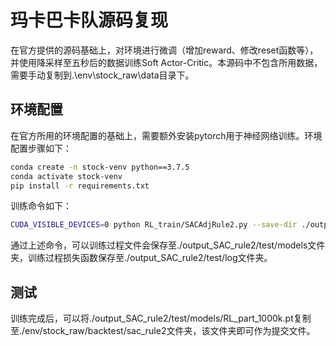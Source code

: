  

# 玛卡巴卡队源码复现

在官方提供的源码基础上，对环境进行微调（增加reward、修改reset函数等），并使用降采样至五秒后的数据训练Soft Actor-Critic。本源码中不包含所用数据，需要手动复制到.\env\stock_raw\data目录下。

## 环境配置

在官方所用的环境配置的基础上，需要额外安装pytorch用于神经网络训练。环境配置步骤如下：

```bash
conda create -n stock-venv python==3.7.5  
conda activate stock-venv
pip install -r requirements.txt
```

训练命令如下：

```bash
CUDA_VISIBLE_DEVICES=0 python RL_train/SACAdjRule2.py --save-dir ./output_SAC_rule2/test

```

通过上述命令，可以训练过程文件会保存至./output_SAC_rule2/test/models文件夹，训练过程损失函数保存至./output_SAC_rule2/test/log文件夹。

## 测试

训练完成后，可以将./output_SAC_rule2/test/models/RL_part_1000k.pt复制至./env/stock_raw/backtest/sac_rule2文件夹，该文件夹即可作为提交文件。
